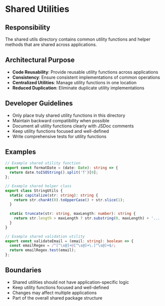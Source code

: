 # Shared Utilities

## Responsibility
The shared utils directory contains common utility functions and helper methods that are shared across applications.

## Architectural Purpose
- **Code Reusability**: Provide reusable utility functions across applications
- **Consistency**: Ensure consistent implementations of common operations
- **Centralized Utilities**: Manage utility functions in one location
- **Reduced Duplication**: Eliminate duplicate utility implementations

## Developer Guidelines
- Only place truly shared utility functions in this directory
- Maintain backward compatibility when possible
- Document all utility functions clearly with JSDoc comments
- Keep utility functions focused and well-defined
- Write comprehensive tests for utility functions

## Examples
```typescript
// Example shared utility function
export const formatDate = (date: Date): string => {
  return date.toISOString().split('T')[0];
};

// Example shared helper class
export class StringUtils {
  static capitalize(str: string): string {
    return str.charAt(0).toUpperCase() + str.slice(1);
  }
  
  static truncate(str: string, maxLength: number): string {
    return str.length > maxLength ? str.substring(0, maxLength) + '...' : str;
  }
}

// Example shared validation utility
export const validateEmail = (email: string): boolean => {
  const emailRegex = /^[^\s@]+@[^\s@]+\.[^\s@]+$/;
  return emailRegex.test(email);
};
```

## Boundaries
- Shared utilities should not have application-specific logic
- Keep utility functions focused and well-defined
- Changes may affect multiple applications
- Part of the overall shared package structure